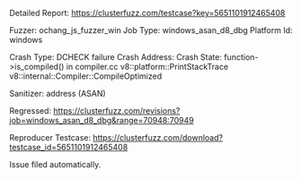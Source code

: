 Detailed Report: https://clusterfuzz.com/testcase?key=5651101912465408

Fuzzer: ochang_js_fuzzer_win
Job Type: windows_asan_d8_dbg
Platform Id: windows

Crash Type: DCHECK failure
Crash Address: 
Crash State:
  function->is_compiled() in compiler.cc
  v8::platform::PrintStackTrace
  v8::internal::Compiler::CompileOptimized
  
Sanitizer: address (ASAN)

Regressed: https://clusterfuzz.com/revisions?job=windows_asan_d8_dbg&range=70948:70949

Reproducer Testcase: https://clusterfuzz.com/download?testcase_id=5651101912465408

Issue filed automatically.

